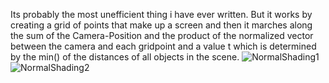 Its probably the most unefficient thing i have ever written. But it works by creating a grid of points that make up a screen and then it marches along the sum of the Camera-Position and the product of the normalized vector between the camera and each gridpoint and a value t which is determined by the min() of the distances of all objects in the scene.
![NormalShading1](https://github.com/QwerMotion/Raymarcher/assets/84264245/c56b069a-9e92-4c73-9330-eeea77b71250)
![NormalShading2](https://github.com/QwerMotion/Raymarcher/assets/84264245/ac71979c-f273-4b8b-be7b-f83136478fad)
